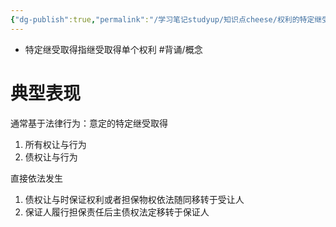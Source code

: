 ```yaml
---
{"dg-publish":true,"permalink":"/学习笔记studyup/知识点cheese/权利的特定继受取得/","dgPassFrontmatter":true,"created":"2024-07-14T09:10:13.685+08:00","updated":"2024-10-13T10:12:06.317+08:00"}
---
```


- 特定继受取得指继受取得单个权利 #背诵/概念 
# 典型表现
通常基于法律行为：意定的特定继受取得
1. 所有权让与行为
2. 债权让与行为

直接依法发生
1. 债权让与时保证权利或者担保物权依法随同移转于受让人
2. 保证人履行担保责任后主债权法定移转于保证人
